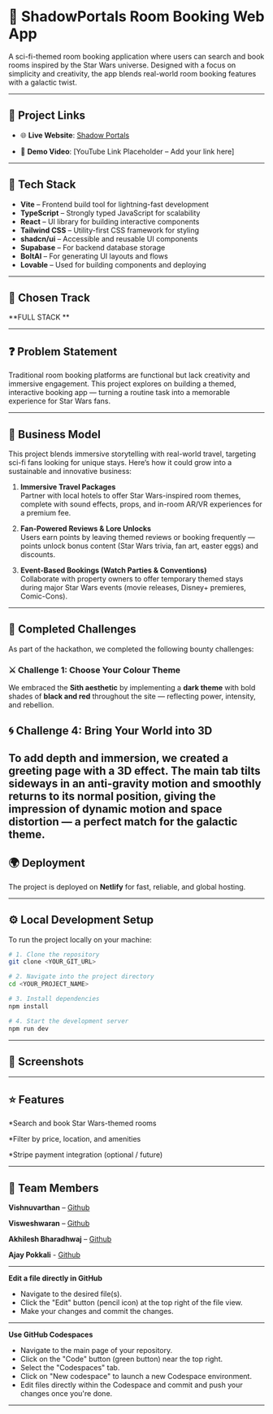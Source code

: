 
# 🌌 ShadowPortals Room Booking Web App

A sci-fi-themed room booking application where users can search and book rooms inspired by the Star Wars universe. Designed with a focus on simplicity and creativity, the app blends real-world room booking features with a galactic twist.

---

## 🔗 Project Links

- 🌐 **Live Website**: [Shadow Portals](https://shadowportals.netlify.app/)
                       
- 🎥 **Demo Video**: [YouTube Link Placeholder – Add your link here]


---
## 🧰 Tech Stack

- **Vite** – Frontend build tool for lightning-fast development  
- **TypeScript** – Strongly typed JavaScript for scalability  
- **React** – UI library for building interactive components  
- **Tailwind CSS** – Utility-first CSS framework for styling  
- **shadcn/ui** – Accessible and reusable UI components
- **Supabase** – For backend database storage
- **BoltAI** – For generating UI layouts and flows
- **Lovable** – Used for building components and deploying
---
## 🤖 Chosen Track 
**FULL STACK **

---
## ❓ Problem Statement

Traditional room booking platforms are functional but lack creativity and immersive engagement. This project explores on building a themed, interactive booking app — turning a routine task into a memorable experience for Star Wars fans.

---
## 💼 Business Model

This project blends immersive storytelling with real-world travel, targeting sci-fi fans looking for unique stays. Here’s how it could grow into a sustainable and innovative business:

1. **Immersive Travel Packages**  
   Partner with local hotels to offer Star Wars-inspired room themes, complete with sound effects, props, and in-room AR/VR experiences for a premium fee.

2. **Fan-Powered Reviews & Lore Unlocks**  
   Users earn points by leaving themed reviews or booking frequently — points unlock bonus content (Star Wars trivia, fan art, easter eggs) and discounts.

3. **Event-Based Bookings (Watch Parties & Conventions)**  
   Collaborate with property owners to offer temporary themed stays during major Star Wars events (movie releases, Disney+ premieres, Comic-Cons).

---

## 🏅 Completed Challenges

As part of the hackathon, we completed the following bounty challenges:

### ⚔ Challenge 1: Choose Your Colour Theme
We embraced the **Sith aesthetic** by implementing a **dark theme** with bold shades of **black and red** throughout the site — reflecting power, intensity, and rebellion.

## 🌀 Challenge 4: Bring Your World into 3D

To add depth and immersion, we created a **greeting page with a 3D effect**. The main tab **tilts sideways in an anti-gravity motion** and smoothly returns to its normal position, giving the impression of dynamic motion and space distortion — a perfect match for the galactic theme.
---
## 🌍 Deployment

The project is deployed on **Netlify** for fast, reliable, and global hosting.  


---

## ⚙️ Local Development Setup

To run the project locally on your machine:

```bash
# 1. Clone the repository
git clone <YOUR_GIT_URL>

# 2. Navigate into the project directory
cd <YOUR_PROJECT_NAME>

# 3. Install dependencies
npm install

# 4. Start the development server
npm run dev
```

---
## 📸 Screenshots




---

## ⭐ Features

*Search and book Star Wars-themed rooms

*Filter by price, location, and amenities

*Stripe payment integration (optional / future)

---
## 👥 Team Members

**Vishnuvarthan**       –  [Github](https://github.com/Vishnuvarthan2006)

**Visweshwaran**        –  [Github](https://github.com/vizarrd)

**Akhilesh Bharadhwaj** –  [Github](https://github.com/Akhilesh4444)

**Ajay Pokkali**        -  [Github](https://github.com/Ajaypokkali)

---





**Edit a file directly in GitHub**

- Navigate to the desired file(s).
- Click the "Edit" button (pencil icon) at the top right of the file view.
- Make your changes and commit the changes.
  
---

**Use GitHub Codespaces**

- Navigate to the main page of your repository.
- Click on the "Code" button (green button) near the top right.
- Select the "Codespaces" tab.
- Click on "New codespace" to launch a new Codespace environment.
- Edit files directly within the Codespace and commit and push your changes once you're done.

---  


